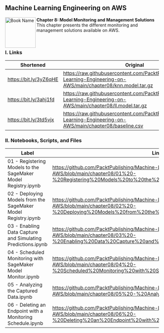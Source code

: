 ## Machine Learning Engineering on AWS

<a href="https://www.packtpub.com/product/machine-learning-engineering-on-aws/9781803247595"><img src="https://static.packt-cdn.com/products/9781803247595/cover/smaller" alt="Book Name" height="100px" align="left"></a>

**Chapter 8: Model Monitoring and Management Solutions** <br />
This chapter presents the different monitoring and management solutions available on AWS.

<br />

### I. Links

| Shortened              | Original                                                                                                              |
|------------------------|-----------------------------------------------------------------------------------------------------------------------|
| https://bit.ly/3yZ6qHE | https://raw.githubusercontent.com/PacktPublishing/Machine-Learning-Engineering-on-AWS/main/chapter08/knn.model.tar.gz |
| https://bit.ly/3ahj1fd | https://raw.githubusercontent.com/PacktPublishing/Machine-Learning-Engineering-on-AWS/main/chapter08/ll.model.tar.gz  |
| https://bit.ly/3td5vjx | https://raw.githubusercontent.com/PacktPublishing/Machine-Learning-Engineering-on-AWS/main/chapter08/baseline.csv     |

### II. Notebooks, Scripts, and Files

| Label                                                         | Link                                                                                                                                                                     |
|---------------------------------------------------------------|--------------------------------------------------------------------------------------------------------------------------------------------------------------------------|
| 01 - Registering Models to the SageMaker Model Registry.ipynb | https://github.com/PacktPublishing/Machine-Learning-Engineering-on-AWS/blob/main/chapter08/01%20-%20Registering%20Models%20to%20the%20SageMaker%20Model%20Registry.ipynb |
| 02 - Deploying Models from the SageMaker Model Registry.ipynb | https://github.com/PacktPublishing/Machine-Learning-Engineering-on-AWS/blob/main/chapter08/02%20-%20Deploying%20Models%20from%20the%20SageMaker%20Model%20Registry.ipynb |
| 03 - Enabling Data Capture and Simulating Predictions.ipynb   | https://github.com/PacktPublishing/Machine-Learning-Engineering-on-AWS/blob/main/chapter08/03%20-%20Enabling%20Data%20Capture%20and%20Simulating%20Predictions.ipynb     |
| 04 - Scheduled Monitoring with SageMaker Model Monitor.ipynb  | https://github.com/PacktPublishing/Machine-Learning-Engineering-on-AWS/blob/main/chapter08/04%20-%20Scheduled%20Monitoring%20with%20SageMaker%20Model%20Monitor.ipynb    |
| 05 - Analyzing the Captured Data.ipynb                        | https://github.com/PacktPublishing/Machine-Learning-Engineering-on-AWS/blob/main/chapter08/05%20-%20Analyzing%20the%20Captured%20Data.ipynb                              |
| 06 - Deleting an Endpoint with a Monitoring Schedule.ipynb    | https://github.com/PacktPublishing/Machine-Learning-Engineering-on-AWS/blob/main/chapter08/06%20-%20Deleting%20an%20Endpoint%20with%20a%20Monitoring%20Schedule.ipynb    |
